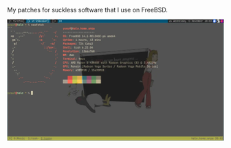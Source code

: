 My patches for suckless software that I use on FreeBSD. 

<p align="center">
  <img src="./screenshot.webp" title="Screenshot">
</p>

